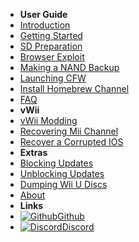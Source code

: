 - **User Guide**
- [Introduction](docs/user-guide/introduction)
- [Getting Started](docs/user-guide/getting-started)
- [SD Preparation](docs/user-guide/sd-preparation)
- [Browser Exploit](docs/user-guide/browser-exploit)
- [Making a NAND Backup](docs/user-guide/nand-backup)
- [Launching CFW](docs/user-guide/launching-cfw)
- [Install Homebrew Channel](docs/user-guide/installing-hbc)
- [FAQ](docs/user-guide/faq)
- **vWii**
- [vWii Modding](docs/vwii/vwii-modding)
- [Recovering Mii Channel](docs/vwii/recover-mii-channel)
- [Recover a Corrupted IOS](docs/vwii/recover-ios)
- **Extras**
- [Blocking Updates](docs/extras/block-updates)
- [Unblocking Updates](docs/extras/unblock-updates)
- [Dumping Wii U Discs](docs/extras/dump-games)
- [About](docs/extras/about)
- **Links**
- [![Github](https://icongram.jgog.in/simple/github.svg?color=808080&size=16)Github](https://github.com//huhenU/WiiUGuide)
- [![Discord](https://icongram.jgog.in/simple/discord.svg?colored&size=16)Discord](https://discord.gg/C29hYvh)